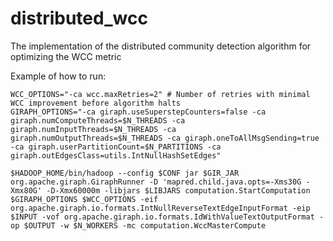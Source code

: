 # distributed_wcc
The implementation of the distributed community detection algorithm for optimizing the WCC metric

Example of how to run:
```
WCC_OPTIONS="-ca wcc.maxRetries=2" # Number of retries with minimal WCC improvement before algorithm halts
GIRAPH_OPTIONS="-ca giraph.useSuperstepCounters=false -ca giraph.numComputeThreads=$N_THREADS -ca giraph.numInputThreads=$N_THREADS -ca giraph.numOutputThreads=$N_THREADS -ca giraph.oneToAllMsgSending=true -ca giraph.userPartitionCount=$N_PARTITIONS -ca giraph.outEdgesClass=utils.IntNullHashSetEdges"

$HADOOP_HOME/bin/hadoop --config $CONF jar $GIR_JAR org.apache.giraph.GiraphRunner -D 'mapred.child.java.opts=-Xms30G -Xmx80G' -D-Xmx60000m -libjars $LIBJARS computation.StartComputation $GIRAPH_OPTIONS $WCC_OPTIONS -eif org.apache.giraph.io.formats.IntNullReverseTextEdgeInputFormat -eip $INPUT -vof org.apache.giraph.io.formats.IdWithValueTextOutputFormat -op $OUTPUT -w $N_WORKERS -mc computation.WccMasterCompute

```

